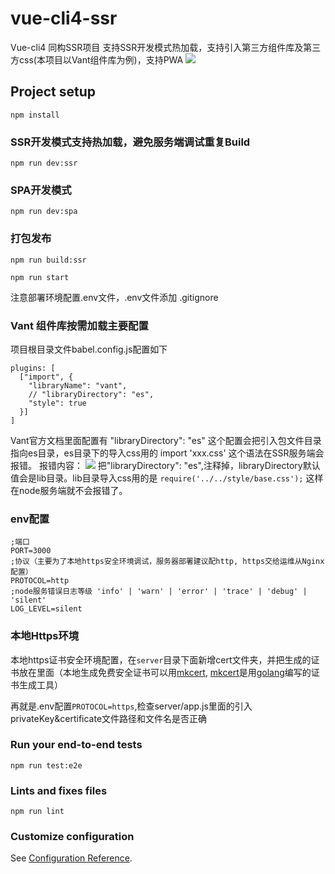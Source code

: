# vue-cli4-ssr
Vue-cli4 同构SSR项目 支持SSR开发模式热加载，支持引入第三方组件库及第三方css(本项目以Vant组件库为例)，支持PWA
![](https://cdn.patpat.site/mweb/15935816357913.jpg)

## Project setup
```
npm install
```

### SSR开发模式支持热加载，避免服务端调试重复Build
```
npm run dev:ssr
```

### SPA开发模式
```
npm run dev:spa
```

### 打包发布
```
npm run build:ssr

npm run start
```

注意部署环境配置.env文件，.env文件添加 .gitignore

### Vant 组件库按需加载主要配置
项目根目录文件babel.config.js配置如下

```
plugins: [
  ["import", {
    "libraryName": "vant",
    // "libraryDirectory": "es",
    "style": true
  }]
]
```

Vant官方文档里面配置有 "libraryDirectory": "es" 这个配置会把引入包文件目录指向es目录，es目录下的导入css用的 import 'xxx.css' 这个语法在SSR服务端会报错。
报错内容：
![](https://cdn.patpat.site/mweb/15935744382041.jpg)
把"libraryDirectory": "es",注释掉，libraryDirectory默认值会是lib目录。lib目录导入css用的是 `require('../../style/base.css');` 这样在node服务端就不会报错了。

### env配置
```
;端口
PORT=3000
;协议（主要为了本地https安全环境调试，服务器部署建议配http, https交给运维从Nginx配置）
PROTOCOL=http
;node服务错误日志等级 'info' | 'warn' | 'error' | 'trace' | 'debug' | 'silent'
LOG_LEVEL=silent
```

### 本地Https环境
本地https证书安全环境配置，在`server`目录下面新增cert文件夹，并把生成的证书放在里面（本地生成免费安全证书可以用[mkcert](https://github.com/FiloSottile/mkcert), [mkcert](https://github.com/FiloSottile/mkcert)是用[golang](https://golang.org/)编写的证书生成工具）

再就是.env配置`PROTOCOL=https`,检查server/app.js里面的引入privateKey&certificate文件路径和文件名是否正确

### Run your end-to-end tests
```
npm run test:e2e
```

### Lints and fixes files
```
npm run lint
```

### Customize configuration
See [Configuration Reference](https://cli.vuejs.org/config/).
